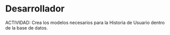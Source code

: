 # Desarrollador

ACTIVIDAD: Crea los modelos necesarios para la Historia de Usuario dentro de la base de datos.